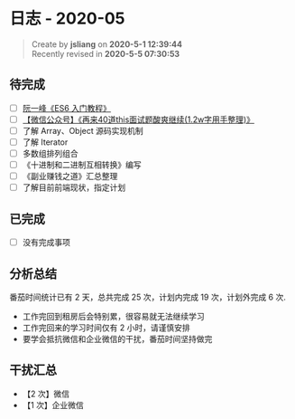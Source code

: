 日志 - 2020-05
===

> Create by **jsliang** on **2020-5-1 12:39:44**  
> Recently revised in **2020-5-5 07:30:53**

## 待完成

* [ ] [阮一峰《ES6 入门教程》](https://es6.ruanyifeng.com/)
* [ ] [【微信公众号】《再来40道this面试题酸爽继续(1.2w字用手整理)》](https://mp.weixin.qq.com/s/k8PngT7afosSxUJSECRtJA)
* [ ] 了解 Array、Object 源码实现机制
* [ ] 了解 Iterator
* [ ] 多数组排列组合
* [ ] 《十进制和二进制互相转换》编写
* [ ] 《副业赚钱之道》汇总整理
* [ ] 了解目前前端现状，指定计划

## 已完成

* [ ] 没有完成事项

## 分析总结

番茄时间统计已有 2 天，总共完成 25 次，计划内完成 19 次，计划外完成 6 次.

* 工作完回到租房后会特别累，很容易就无法继续学习
* 工作完回来的学习时间仅有 2 小时，请谨慎安排
* 要学会抵抗微信和企业微信的干扰，番茄时间坚持做完

## 干扰汇总

* 【2 次】微信
* 【1 次】企业微信